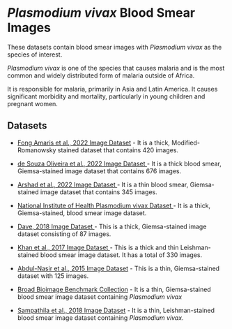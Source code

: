 # _Plasmodium vivax_ Blood Smear Images
These datasets contain blood smear images with _Plasmodium vivax_ as the species of interest.

_Plasmodium vivax_ is one of the species that causes malaria and is the most common and widely distributed form of malaria outside of Africa.

It is responsible for malaria, primarily in Asia and Latin America. It causes significant morbidity and mortality, particularly in young children and pregnant women.


## Datasets
+ [Fong Amaris et al., 2022 Image Dataset](https://itunuisewon.github.io/Malaria_Blood_Film_Images/All_Datasets/Fong_Amaris_et_al.,_2022_Dataset.html)  - It is a thick, Modified-Romanowsky stained dataset that contains 420 images.
  
+ [de Souza Oliveira et al., 2022 Image Dataset ](https://itunuisewon.github.io/Malaria_Blood_Film_Images/All_Datasets/de_Souza_Oliveira_et_al.,_2022_Dataset.html) - It is a thick blood smear, Giemsa-stained image dataset that contains 676 images.
  
+ [Arshad et al., 2022 Image Dataset ](https://itunuisewon.github.io/Malaria_Blood_Film_Images/All_Datasets/Arshad_et_al.,_2022_Dataset.html) - It is a thin blood smear, Giemsa-stained image dataset that contains 345 images.
  
+ [National Institute of Health Plasmodium vivax Dataset ](https://itunuisewon.github.io/Malaria_Blood_Film_Images/All_Datasets/NIH_Pv_Dataset.html) - It is a thick, Giemsa-stained, blood smear image dataset.
  
+ [Dave, 2018 Image Dataset ](https://itunuisewon.github.io/Malaria_Blood_Film_Images/All_Datasets/Dave_2018_Dataset.html) - This is a thick, Giemsa-stained image dataset consisting of 87 images.
  
+ [Khan et al., 2017 Image Dataset ](https://itunuisewon.github.io/Malaria_Blood_Film_Images/All_Datasets/Khan_et_al.,_2017_Dataset.html) - This is a thick and thin Leishman-stained blood smear image dataset. It has a total of 330 images.
  
+ [Abdul-Nasir et al., 2015 Image Dataset](https://itunuisewon.github.io/Malaria_Blood_Film_Images/All_Datasets/Abdul-Nasir_et_al.,_2015_Dataset.html) - This is a thin, Giemsa-stained dataset with 125 images.

+ [Broad Bioimage Benchmark Collection](https://itunuisewon.github.io/Malaria_Blood_Film_Images/All_Datasets/BBBC.html) - It is a thin, Giemsa-stained blood smear image dataset containing _Plasmodium vivax_

+ [Sampathila et al., 2018 Image Dataset](https://itunuisewon.github.io/Malaria_Blood_Film_Images/All_Datasets/Sampathila_et_al.,_2018_Dataset.html) - It is a thin, Leishman-stained blood smear image dataset containing _Plasmodium vivax_.

  
